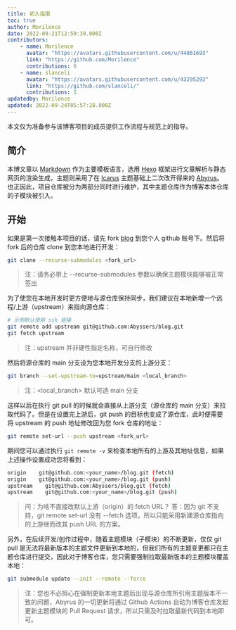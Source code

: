 ```yaml
---
title: 初入指南
toc: true
author: Morilence
date: 2022-09-21T12:59:39.000Z
contributors:
    - name: Morilence
      avatar: "https://avatars.githubusercontent.com/u/44861693"
      link: "https://github.com/Morilence"
      contributions: 6
    - name: slanceli
      avatar: "https://avatars.githubusercontent.com/u/43295293"
      link: "https://github.com/slanceli/"
      contributions: 1
updatedby: Morilence
updated: 2022-09-24T05:57:28.000Z
---
```


本文仅为准备参与该博客项目的成员提供工作流程与规范上的指导。

<!-- more -->

## 简介

本博文章以 [Markdown][md_url] 作为主要模板语言，选用 [Hexo][hexo_url] 框架进行文章解析与静态网页的渲染生成，主题则采用了在 [Icarus][icarus_url] 主题基础上二次改开得来的 [Abyrus][abyrus_repo_url]。也正因此，项目仓库被分为两部分同时进行维护，其中主题仓库作为博客本体仓库的子模块被引入。

## 开始

如果是第一次接触本项目的话，请先 fork [blog][blog_repo_url] 到您个人 github 账号下。然后将 fork 后的仓库 clone 到您本地进行开发：

```sh
git clone --recurse-submodules <fork_url>
```

> 注：请务必带上 \-\-recurse-submodules 参数以确保主题模块能够被正常签出

为了使您在本地开发时更方便地与源仓库保持同步，我们建议在本地新增一个远程/上游（upstream）来指向源仓库：

```sh
# 示例默认使用 ssh 链接
git remote add upstream git@github.com:Abyssers/blog.git
git fetch upstream
```

> 注：upstream 并非硬性指定名称，可自行修改

然后将源仓库的 main 分支设为您本地开发分支的上游分支：

```sh
git branch --set-upstream-to=upstream/main <local_branch>
```

> 注：\<local_branch\> 默认可选 main 分支

这样以后在执行 git pull 的时候就会直接从上游分支（源仓库的 main 分支）来拉取代码了。但是在设置完上游后，git push 的目标也变成了源仓库，此时便需要将 upstream 的 push 地址修改回为您 fork 仓库的地址：

```sh
git remote set-url --push upstream <fork_url>
```

期间您可以通过执行 `git remote -v` 来检查本地所有的上游及其地址信息，如果上述操作设置成功您将看到：

```sh
origin    git@github.com:<your_name>/blog.git (fetch)
origin    git@github.com:<your_name>/blog.git (push)
upstream    git@github.com:Abyssers/blog.git (fetch)
upstream    git@github.com:<your_name>/blog.git (push)
```

> 问：为啥不直接改默认上游（origin）的 fetch URL？
> 答：因为 git 不支持，git remote set-url 没有 \-\-fetch 选项，所以只能采用新建源仓库指向的上游继而改其 push URL 的方案。

另外，在后续开发/创作过程中，随着主题模块（子模块）的不断更新，仅仅 git pull 是无法将最新版本的主题文件更新到本地的，但我们所有的主题变更都只在主题仓库进行提交，因此对于博客仓库，您只需要强制拉取最新版本的主题模块覆盖本地：

```sh
git submodule update --init --remote --force
```

> 注：您也不必担心在强制更新本地主题后出现与源仓库所引用主题版本不一致的问题，Abyrus 的一切更新将通过 Github Actions 自动为博客仓库发起更新主题模块的 Pull Request 请求，所以只需及时拉取最新代码到本地即可。

[blog_repo_url]: https://github.com/Abyssers/blog
[abyrus_repo_url]: https://github.com/Abyssers/abyrus
[md_url]: https://daringfireball.net/projects/markdown/
[hexo_url]: https://hexo.io/
[icarus_url]: https://ppoffice.github.io/hexo-theme-icarus/
